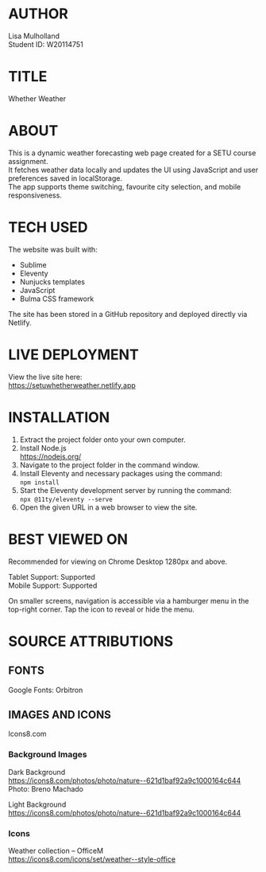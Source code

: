 # AUTHOR  
Lisa Mulholland  
Student ID: W20114751

# TITLE  
Whether Weather

# ABOUT  
This is a dynamic weather forecasting web page created for a SETU course assignment.  
It fetches weather data locally and updates the UI using JavaScript and user preferences saved in localStorage.  
The app supports theme switching, favourite city selection, and mobile responsiveness.

# TECH USED  
The website was built with:  
- Sublime  
- Eleventy  
- Nunjucks templates  
- JavaScript  
- Bulma CSS framework

The site has been stored in a GitHub repository and deployed directly via Netlify.

# LIVE DEPLOYMENT  
View the live site here:  
https://setuwhetherweather.netlify.app

# INSTALLATION  

1. Extract the project folder onto your own computer.  
2. Install Node.js  
   https://nodejs.org/  
3. Navigate to the project folder in the command window.  
4. Install Eleventy and necessary packages using the command:  
   `npm install`  
5. Start the Eleventy development server by running the command:  
   `npx @11ty/eleventy --serve`  
6. Open the given URL in a web browser to view the site.

# BEST VIEWED ON  
Recommended for viewing on Chrome Desktop 1280px and above.  

Tablet Support: Supported  
Mobile Support: Supported  

On smaller screens, navigation is accessible via a hamburger menu in the top-right corner. Tap the icon to reveal or hide the menu.

# SOURCE ATTRIBUTIONS  

## FONTS  
Google Fonts: Orbitron  

## IMAGES AND ICONS  
Icons8.com  

### Background Images  
Dark Background  
https://icons8.com/photos/photo/nature--621d1baf92a9c1000164c644  
Photo: Breno Machado  

Light Background  
https://icons8.com/photos/photo/nature--621d1baf92a9c1000164c644  

### Icons  
Weather collection – OfficeM  
https://icons8.com/icons/set/weather--style-office

